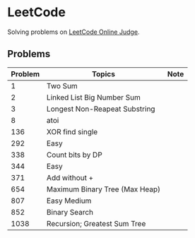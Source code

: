 # LeetCode
Solving problems on [LeetCode Online Judge](https://leetcode.com/problemset/all/).

## Problems
|Problem|Topics|Note|
|-|-|-|
|1|Two Sum||
|2|Linked List Big Number Sum||
|3|Longest Non-Reapeat Substring||
|8|atoi|
|136|XOR find single||
|292|Easy||
|338|Count bits by DP||
|344|Easy||
|371|Add without +||
|654|Maximum Binary Tree (Max Heap)||
|807|Easy Medium||
|852|Binary Search||
|1038|Recursion; Greatest Sum Tree||
